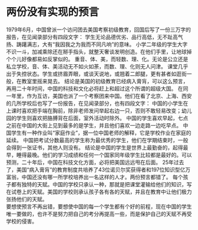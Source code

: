 # 两份没有实现的预言
1979年6月，中国曾派一个访问团去美国考察初级教育，回国后写了一份三万字的报告，在见闻录部分有四段文字： 
学生无论品德优劣、品行高低，无不趾高气扬、踌躇满志，大有“我因我之为我而不同凡响”的意味。 
小学二年级的学生大字不识一斗，加减乘除还在掰手指头，就整天奢谈发明创造。在他们手里，让地球掉个个儿好像都易如反掌似的。 
重音、体、美，而轻数、理、化。无论是公立还是私立学校，音、体、美活动无不如火如荼，而数、理、化则无人问津。 
课堂几乎出于失控状态。学生或挤眉弄眼，或谈天说地，或翘着二郎腿，更有甚者如逛街一般，在教室里摇来晃去。 
结论是美国的初级教育已经病入膏肓，可以这么预言，再用二十年时间，中国的科技和文化必将赶上和超过这个所谓的超级大国。 
在同一年里，作为互访，美国也派了一个考察团来中国。他们在看了北京、上海、西安的几所学校后也写了一份报告，在见闻录部分，也有四段文字： 
中国的小学生在上课时喜欢把手端在胸前，除非老师发问举起右边一只，否则不敢轻易改变；幼儿园的学生则喜欢把胳膊背在后面，室外活动时除外。 
中国的学生喜欢早起，七点之前在中国的大街上见到最多的是学生，并且他们喜欢一边走路一边吃早点。 
中国学生有一种作业叫“家庭作业”，据一位中国老师的解释，它是学校作业在家庭的延续。 
中国把考试分数最高的学生称为最优秀的学生，他们在学期结束时，一般会得到一张证书，其他人则没有。 
结论是中国的学生是世界上最勤奋的，起得最早，睡得最晚。他们的学习成绩和任何一个国家同年级学生比较都是最好的。可以预测，二十年后，中国在科技文化方面，必将把美国远远甩在后面。 
25年过去了，美国“病入膏肓”的教育制度共培养了43位诺贝尔奖获得者和197位知识型亿万富翁，中国还没有哪一所学校培养出一名这样的人才。两份预言都错了。 
每个孩子都有独特的天赋。中国的学校只承认一种，那就是把课堂灌输给他们的知识，写在试卷上的天赋。美国的学校则承认孩子各有各的天赋，并且在教育中让他们极力张扬他们的天赋。  
要想使预言不再出错，要想使中国的每一个学生都有个好的前程，现在中国的学生唯一要做的，也许不是努力把自己的考分再提高一些，而是保护自己的天赋不再受学校的侵害。
  